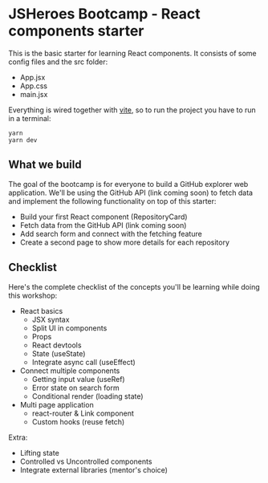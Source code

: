 # JSHeroes Bootcamp - React components starter

This is the basic starter for learning React components. It consists of some config files and the src folder:
- App.jsx
- App.css
- main.jsx
 
Everything is wired together with [vite](https://vitejs.dev/), so to run the project you have to run in a terminal:
```
yarn
yarn dev
```

## What we build

The goal of the bootcamp is for everyone to build a GitHub explorer web application. We'll be using the GitHub API (link coming soon) to fetch data and implement the following functionality on top of this starter:
- Build your first React component (RepositoryCard)
- Fetch data from the GitHub API (link coming soon)
- Add search form and connect with the fetching feature
- Create a second page to show more details for each repository

## Checklist

Here's the complete checklist of the concepts you'll be learning while doing this workshop: 

- React basics
  - JSX syntax
  - Split UI in components
  - Props
  - React devtools
  - State (useState)
  - Integrate async call (useEffect)
- Connect multiple components
  - Getting input value (useRef)
  - Error state on search form
  - Conditional render (loading state)
- Multi page application
  - react-router & Link component
  - Custom hooks (reuse fetch)
  
Extra:
- Lifting state
- Controlled vs Uncontrolled components
- Integrate external libraries (mentor's choice)
